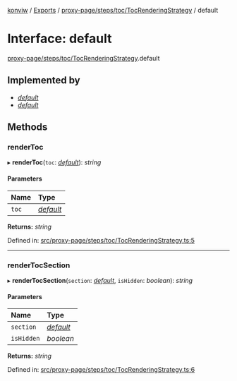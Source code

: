 [konviw]() / [Exports](../modules.md) / [proxy-page/steps/toc/TocRenderingStrategy](../modules/proxy_page_steps_toc_tocrenderingstrategy.md) / default

# Interface: default

[proxy-page/steps/toc/TocRenderingStrategy](../modules/proxy_page_steps_toc_tocrenderingstrategy.md).default

## Implemented by

- [*default*](../classes/proxy_page_steps_toc_tocflatrenderingstrategy.default.md)
- [*default*](../classes/proxy_page_steps_toc_toclistrenderingstrategy.default.md)

## Methods

### renderToc

▸ **renderToc**(`toc`: [*default*](../classes/proxy_page_steps_toc_toc.default.md)): *string*

#### Parameters

| Name | Type |
| :------ | :------ |
| `toc` | [*default*](../classes/proxy_page_steps_toc_toc.default.md) |

**Returns:** *string*

Defined in: [src/proxy-page/steps/toc/TocRenderingStrategy.ts:5](https://github.com/Sanofi-IADC/konviw/blob/d2e0da9/src/proxy-page/steps/toc/TocRenderingStrategy.ts#L5)

___

### renderTocSection

▸ **renderTocSection**(`section`: [*default*](../classes/proxy_page_steps_toc_tocsection.default.md), `isHidden`: *boolean*): *string*

#### Parameters

| Name | Type |
| :------ | :------ |
| `section` | [*default*](../classes/proxy_page_steps_toc_tocsection.default.md) |
| `isHidden` | *boolean* |

**Returns:** *string*

Defined in: [src/proxy-page/steps/toc/TocRenderingStrategy.ts:6](https://github.com/Sanofi-IADC/konviw/blob/d2e0da9/src/proxy-page/steps/toc/TocRenderingStrategy.ts#L6)
